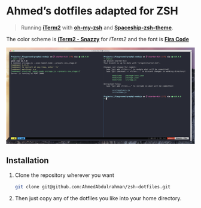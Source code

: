 # Ahmed’s dotfiles adapted for ZSH

> Running [**iTerm2**](https://www.iterm2.com/) with [**oh-my-zsh**](https://github.com/robbyrussell/oh-my-zsh) and [**Spaceship-zsh-theme**](https://github.com/denysdovhan/spaceship-zsh-theme).

The color scheme is [**iTerm2 - Snazzy**](https://github.com/sindresorhus/iterm2-snazzy) for _iTerm2_ and the font is [**Fira Code**](https://github.com/tonsky/FiraCode)

![Screenshot](screenshot.png)

## Installation

1.  Clone the repository wherever you want

    ```bash
    git clone git@github.com:AhmedAbdulrahman/zsh-dotfiles.git
    ```

2.  Then just copy any of the dotfiles you like into your home directory.
